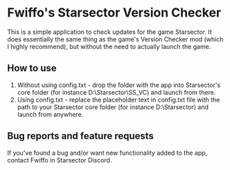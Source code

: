 # Fwiffo's Starsector Version Checker

This is a simple application to check updates for the game Starsector. It does essentially the same thing as the game's Version Checker mod (which I highly recommend), but without the need to actually launch the game.

## How to use

1) Without using config.txt - drop the folder with the app into Starsector's core folder (for instance D:\Starsector\SS_VC\) and launch from there.
2) Using config.txt - replace the placeholder text in config.txt file with the path to your Starsector core folder (for instance D:\Starsector) and launch from anywhere.

## Bug reports and feature requests

If you've found a bug and/or want new functionality added to the app, contact Fwiffo in Starsector Discord.